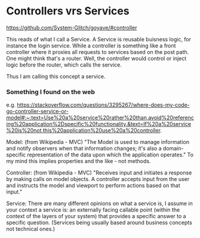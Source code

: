 # Controllers vrs Services 


https://github.com/System-Glitch/goyave/#controller

This reads of what I call a Service. A Service is reusable buisness logic, for instance the login service. While a controller is something like a front controller where it proxies all requests to services based on the post path. One might think that's a router. Well, the controller would control or inject logic before the router, which calls the service.

Thus I am calling this concept a service.

### Something I found on the web 
e.g. https://stackoverflow.com/questions/3295267/where-does-my-code-go-controller-service-or-model#:~:text=Use%20a%20service%20rather%20than,avoid%20referencing%20application%2Dspecific%20functionality.&text=If%20a%20service%20is%20not,this%20application%20use%20a%20controller.

Model: (from Wikipedia - MVC) "The Model is used to manage information and notify observers when that information changes; it's also a domain-specific representation of the data upon which the application operates." To my mind this implies properties and the like - not methods.

Controller: (from Wikipedia - MVC) "Receives input and initiates a response by making calls on model objects. A controller accepts input from the user and instructs the model and viewport to perform actions based on that input."

Service: There are many different opinions on what a service is, I assume in your context a service is: an externally facing callable point (within the context of the layers of your system) that provides a specific answer to a specific question. (Services being usually based around business concepts not technical ones.)